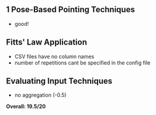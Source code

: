 ## 1 Pose-Based Pointing Techniques
- good! 

## Fitts' Law Application
- CSV files have no column names
- number of repetitions cant be specified in the config file

## Evaluating Input Techniques
- no aggregation (-0.5)

**Overall: 19.5/20**
